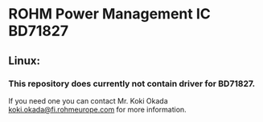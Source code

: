 # ROHM Power Management IC BD71827

## Linux:

### This repository does currently not contain driver for BD71827.

If you need one you can contact Mr. Koki Okada koki.okada@fi.rohmeurope.com
for more information.
